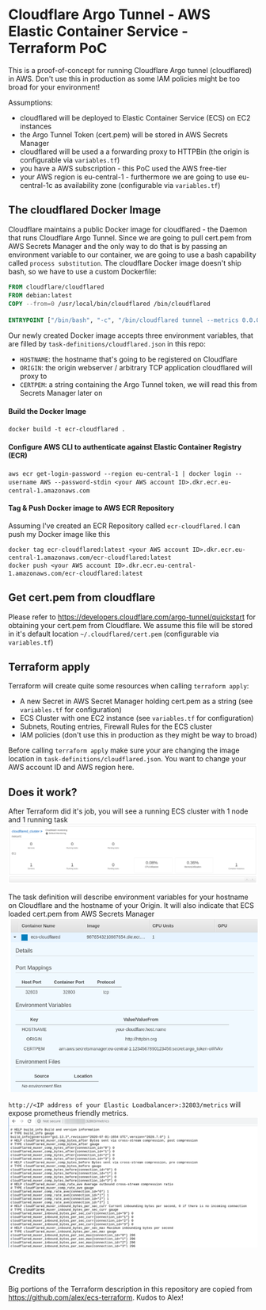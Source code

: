 # Cloudflare Argo Tunnel - AWS Elastic Container Service - Terraform PoC
This is a proof-of-concept for running Cloudflare Argo tunnel (cloudflared) in AWS. Don't use this in production as some IAM policies might be too broad for your environment!

Assumptions:
- cloudflared will be deployed to Elastic Container Service (ECS) on EC2 instances
- the Argo Tunnel Token (cert.pem) will be stored in AWS Secrets Manager
- cloudflared will be used a a forwarding proxy to HTTPBin (the origin is configurable via `variables.tf`)
- you have a AWS subscription - this PoC used the AWS free-tier
- your AWS region is eu-central-1 - furthermore we are going to use eu-central-1c as availability zone (configurable via `variables.tf`)

## The cloudflared Docker Image
Cloudflare maintains a public Docker image for cloudflared - the Daemon that runs Cloudflare Argo Tunnel. Since we are going to
pull cert.pem from AWS Secrets Manager and the only way to do that is by passing an environment variable to our container, we are
going to use a bash capability called `process substitution`. The cloudflare Docker image doesn't ship bash, so we have to
use a custom Dockerfile:

```Dockerfile
FROM cloudflare/cloudflared
FROM debian:latest
COPY --from=0 /usr/local/bin/cloudflared /bin/cloudflared

ENTRYPOINT ["/bin/bash", "-c", "/bin/cloudflared tunnel --metrics 0.0.0.0:32803 --hostname $HOSTNAME --url $ORIGIN --origincert <(echo \"$CERTPEM\")"]
```

Our newly created Docker image accepts three environment variables, that are filled by `task-definitions/cloudflared.json` in this repo:
- `HOSTNAME`: the hostname that's going to be registered on Cloudflare
- `ORIGIN`: the origin webserver / arbitrary TCP application cloudflared will proxy to
- `CERTPEM`: a string containing the Argo Tunnel token, we will read this from Secrets Manager later on

#### Build the Docker Image
`docker build -t ecr-cloudflared .`

#### Configure AWS CLI to authenticate against Elastic Container Registry (ECR)
`aws ecr get-login-password --region eu-central-1 | docker login --username AWS --password-stdin <your AWS account ID>.dkr.ecr.eu-central-1.amazonaws.com`

#### Tag & Push Docker image to AWS ECR Repository
Assuming I've created an ECR Repository called `ecr-cloudflared`. I can push my Docker image like this
```
docker tag ecr-cloudflared:latest <your AWS account ID>.dkr.ecr.eu-central-1.amazonaws.com/ecr-cloudflared:latest
docker push <your AWS account ID>.dkr.ecr.eu-central-1.amazonaws.com/ecr-cloudflared:latest
```

## Get cert.pem from cloudflare
Please refer to https://developers.cloudflare.com/argo-tunnel/quickstart for obtaining your cert.pem from Cloudflare. 
We assume this file will be stored in it's default location `~/.cloudflared/cert.pem` (configurable via `variables.tf`)

## Terraform apply
Terraform will create quite some resources when calling `terraform apply`:
- A new Secret in AWS Secret Manager holding cert.pem as a string (see `variables.tf` for configuration)
- ECS Cluster with one EC2 instance (see `variables.tf` for configuration)
- Subnets, Routing entries, Firewall Rules for the ECS cluster
- IAM policies (don't use this in production as they might be way to broad)

Before calling `terraform apply` make sure your are changing the image location in `task-definitions/cloudflared.json`. You
want to change your AWS account ID and AWS region here.

## Does it work?
After Terraform did it's job, you will see a running ECS cluster with 1 node and 1 running task
![ecs](img/ecs.png)

The task definition will describe environment variables for your hostname on Cloudflare and the hostname of your Origin. It will also
indicate that ECS loaded cert.pem from AWS Secrets Manager
![ecs](img/task-definition.png)

`http://<IP address of your Elastic Loadbalancer>:32803/metrics` will expose prometheus friendly metrics.
![ecs](img/metrics.png)

## Credits
Big portions of the Terraform description in this repository are copied from https://github.com/alex/ecs-terraform. Kudos to Alex!